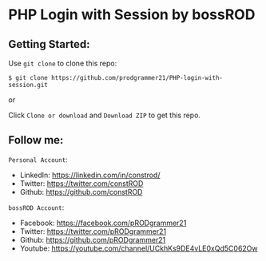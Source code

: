# PHP Login with Session by bossROD

## Getting Started:

Use `git clone` to clone this repo:
```console
$ git clone https://github.com/prodgrammer21/PHP-login-with-session.git
```
or

Click `Clone or download` and `Download ZIP` to get this repo.

## Follow me:
`Personal Account`: 
- LinkedIn: https://linkedin.com/in/constrod/
- Twitter: https://twitter.com/constROD
- Github: https://github.com/constROD

`bossROD Account`:
- Facebook: https://facebook.com/pRODgrammer21
- Twitter: https://twitter.com/pRODgrammer21
- Github: https://github.com/pRODgrammer21
- Youtube: https://youtube.com/channel/UCkhKs9DE4vLE0xQd5C062Ow
